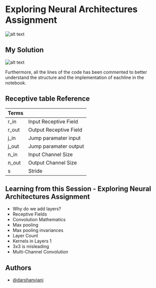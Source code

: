 
# Exploring Neural Architectures Assignment 

![alt text](image)

## My Solution

![alt text](image)

Furthermore, all the lines of the code has been commented to better understand the structure and the implementation of eachline in the notebook.

## Receptive table Reference

| Terms             |                                          |
| ----------------- | ---------------------------------------- |
| r_in | Input Receptive Field |
| r_out | Output Receptive Field |
| j_in | Jump paramater input |
| j_out | Jump paramater output |
| n_in | Input Channel Size |
| n_out | Output Channel Size |
| s | Stride |


## Learning from this Session - Exploring Neural Architectures Assignment
- Why do we add layers?
- Receptive Fields
- Convolution Mathematics
- Max pooling
- Max pooling invariances
- Layer Count
- Kernels in Layers 1
- 3x3 is misleading
- Multi-Channel Convolution


## Authors

- [@darshanvjani](https://github.com/darshanvjani)

